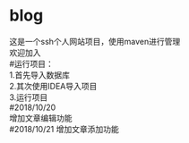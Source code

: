 # blog  
这是一个ssh个人网站项目，使用maven进行管理  
欢迎加入  
#运行项目：  
  1.首先导入数据库  
  2.其次使用IDEA导入项目  
  3.运行项目  
#2018/10/20  
增加文章编辑功能  
#2018/10/21
增加文章添加功能  
